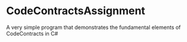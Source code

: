 # CodeContractsAssignment

A very simple program that demonstrates the fundamental elements of CodeContracts in C#
